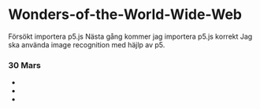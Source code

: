 # Wonders-of-the-World-Wide-Web
Försökt importera p5.js
Nästa gång kommer jag importera p5.js korrekt
Jag ska använda image recognition med häjlp av p5.

### 30 Mars
- 
- 
-
